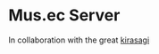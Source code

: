 Mus.ec Server
===================

In collaboration with the great [kirasagi](https://github.com/kirasagi)
